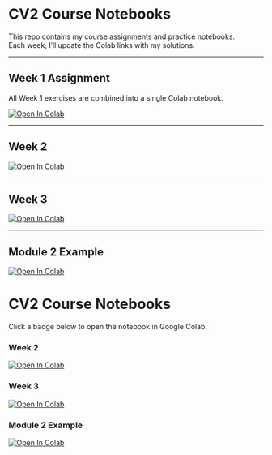 
# CV2 Course Notebooks  

This repo contains my course assignments and practice notebooks.  
Each week, I’ll update the Colab links with my solutions.  

---

## Week 1 Assignment  
All Week 1 exercises are combined into a single Colab notebook.  

[![Open In Colab](https://colab.research.google.com/assets/colab-badge.svg)](YOUR_WEEK1_COLAB_LINK)

---

## Week 2  
[![Open In Colab](https://colab.research.google.com/assets/colab-badge.svg)](https://colab.research.google.com/github/Jaristilde/cv2/blob/main/CV_Week2.ipynb)

---

## Week 3  
[![Open In Colab](https://colab.research.google.com/assets/colab-badge.svg)](https://colab.research.google.com/github/Jaristilde/cv2/blob/main/CV_Week3_and_DeepSeek.ipynb)

---

## Module 2 Example  
[![Open In Colab](https://colab.research.google.com/assets/colab-badge.svg)](https://colab.research.google.com/github/Jaristilde/cv2/blob/main/Mod2/Applications/02_05_Application_Watermark.ipynb)




# CV2 Course Notebooks  
Click a badge below to open the notebook in Google Colab:

### Week 2
[![Open In Colab](https://colab.research.google.com/assets/colab-badge.svg)](https://colab.research.google.com/github/Jaristilde/cv2/blob/main/CV_Week2.ipynb)

### Week 3
[![Open In Colab](https://colab.research.google.com/assets/colab-badge.svg)](https://colab.research.google.com/github/Jaristilde/cv2/blob/main/CV_Week3_and_DeepSeek.ipynb)

### Module 2 Example
[![Open In Colab](https://colab.research.google.com/assets/colab-badge.svg)](https://colab.research.google.com/github/Jaristilde/cv2/blob/main/Mod2/Applications/02_05_Application_Watermark.ipynb)

